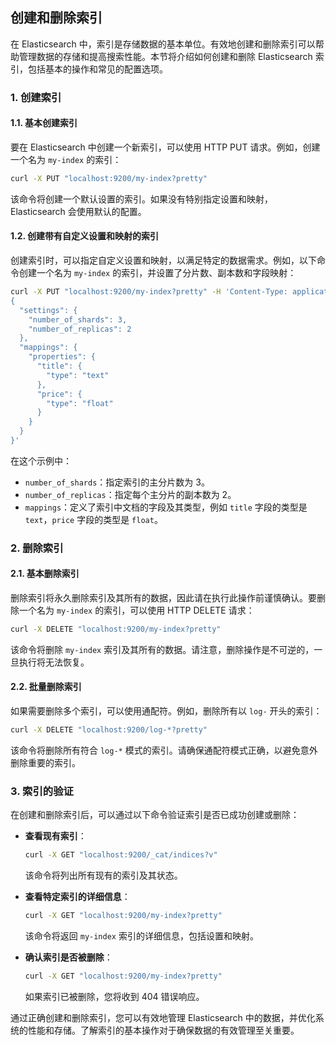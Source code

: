 ## 创建和删除索引

在 Elasticsearch 中，索引是存储数据的基本单位。有效地创建和删除索引可以帮助管理数据的存储和提高搜索性能。本节将介绍如何创建和删除 Elasticsearch 索引，包括基本的操作和常见的配置选项。

### 1. 创建索引

#### 1.1. 基本创建索引

要在 Elasticsearch 中创建一个新索引，可以使用 HTTP PUT 请求。例如，创建一个名为 `my-index` 的索引：

```sh
curl -X PUT "localhost:9200/my-index?pretty"
```

该命令将创建一个默认设置的索引。如果没有特别指定设置和映射，Elasticsearch 会使用默认的配置。

#### 1.2. 创建带有自定义设置和映射的索引

创建索引时，可以指定自定义设置和映射，以满足特定的数据需求。例如，以下命令创建一个名为 `my-index` 的索引，并设置了分片数、副本数和字段映射：

```sh
curl -X PUT "localhost:9200/my-index?pretty" -H 'Content-Type: application/json' -d'
{
  "settings": {
    "number_of_shards": 3,
    "number_of_replicas": 2
  },
  "mappings": {
    "properties": {
      "title": {
        "type": "text"
      },
      "price": {
        "type": "float"
      }
    }
  }
}'
```

在这个示例中：
- `number_of_shards`：指定索引的主分片数为 3。
- `number_of_replicas`：指定每个主分片的副本数为 2。
- `mappings`：定义了索引中文档的字段及其类型，例如 `title` 字段的类型是 `text`，`price` 字段的类型是 `float`。

### 2. 删除索引

#### 2.1. 基本删除索引

删除索引将永久删除索引及其所有的数据，因此请在执行此操作前谨慎确认。要删除一个名为 `my-index` 的索引，可以使用 HTTP DELETE 请求：

```sh
curl -X DELETE "localhost:9200/my-index?pretty"
```

该命令将删除 `my-index` 索引及其所有的数据。请注意，删除操作是不可逆的，一旦执行将无法恢复。

#### 2.2. 批量删除索引

如果需要删除多个索引，可以使用通配符。例如，删除所有以 `log-` 开头的索引：

```sh
curl -X DELETE "localhost:9200/log-*?pretty"
```

该命令将删除所有符合 `log-*` 模式的索引。请确保通配符模式正确，以避免意外删除重要的索引。

### 3. 索引的验证

在创建和删除索引后，可以通过以下命令验证索引是否已成功创建或删除：

- **查看现有索引**：

  ```sh
  curl -X GET "localhost:9200/_cat/indices?v"
  ```

  该命令将列出所有现有的索引及其状态。

- **查看特定索引的详细信息**：

  ```sh
  curl -X GET "localhost:9200/my-index?pretty"
  ```

  该命令将返回 `my-index` 索引的详细信息，包括设置和映射。

- **确认索引是否被删除**：

  ```sh
  curl -X GET "localhost:9200/my-index?pretty"
  ```

  如果索引已被删除，您将收到 404 错误响应。

通过正确创建和删除索引，您可以有效地管理 Elasticsearch 中的数据，并优化系统的性能和存储。了解索引的基本操作对于确保数据的有效管理至关重要。

